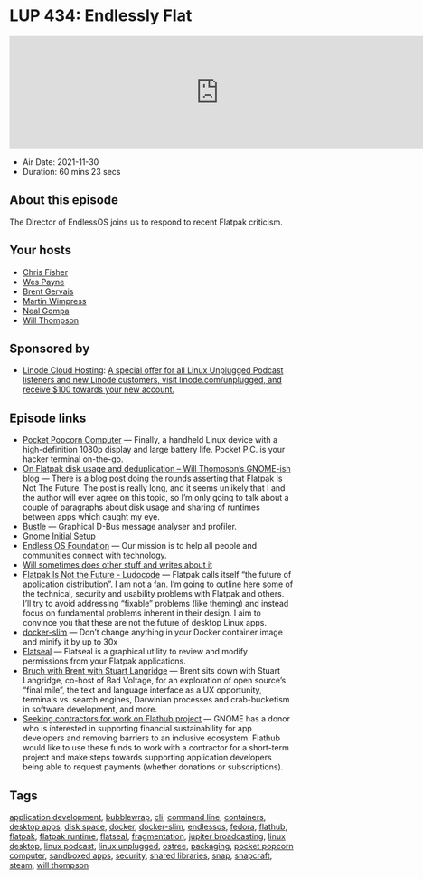 # LUP 434: Endlessly Flat

<iframe src="https://player.fireside.fm/v2/RUkczH-V+D-6ncMWl?theme=dark" width="740" height="200" frameborder="0" scrolling="no"></iframe>

* Air Date: 2021-11-30
* Duration: 60 mins 23 secs

## About this episode

The Director of EndlessOS joins us to respond to recent Flatpak criticism.

## Your hosts
* [Chris Fisher](https://linuxunplugged.com/hosts/chrislas)
* [Wes Payne](https://linuxunplugged.com/hosts/wes)
* [Brent Gervais](https://linuxunplugged.com/hosts/brent)
* [Martin Wimpress](https://linuxunplugged.com/guests/martinwimpress)
* [Neal Gompa](https://linuxunplugged.com/guests/nealgompa)
* [Will Thompson](https://linuxunplugged.com/guests/willthompson)

## Sponsored by

  * [Linode Cloud Hosting](https://linode.com/unplugged): [A special offer for all Linux Unplugged Podcast listeners and new Linode customers, visit linode.com/unplugged, and receive $100 towards your new account. ](https://linode.com/unplugged)



## Episode links

  * [Pocket Popcorn Computer](https://pocket.popcorncomputer.com/ "Pocket Popcorn Computer") — Finally, a handheld Linux device with a high-definition 1080p display and large battery life. Pocket P.C. is your hacker terminal on-the-go.
  * [On Flatpak disk usage and deduplication – Will Thompson’s GNOME-ish blog](https://blogs.gnome.org/wjjt/2021/11/24/on-flatpak-disk-usage-and-deduplication/ "On Flatpak disk usage and deduplication – Will Thompson’s GNOME-ish blog") — There is a blog post doing the rounds asserting that Flatpak Is Not The Future. The post is really long, and it seems unlikely that I and the author will ever agree on this topic, so I’m only going to talk about a couple of paragraphs about disk usage and sharing of runtimes between apps which caught my eye.
  * [Bustle](https://gitlab.freedesktop.org/bustle/bustle "Bustle") — Graphical D-Bus message analyser and profiler.
  * [Gnome Initial Setup](https://gitlab.gnome.org/GNOME/gnome-initial-setup "Gnome Initial Setup")
  * [Endless OS Foundation](https://endlessos.org/ "Endless OS Foundation") — Our mission is to help all people and communities connect with technology.
  * [Will sometimes does other stuff and writes about it](https://write.wjt.me.uk/ "Will sometimes does other stuff and writes about it")
  * [Flatpak Is Not the Future - Ludocode](https://ludocode.com/blog/flatpak-is-not-the-future "Flatpak Is Not the Future - Ludocode") — Flatpak calls itself “the future of application distribution”. I am not a fan. I’m going to outline here some of the technical, security and usability problems with Flatpak and others. I’ll try to avoid addressing “fixable” problems (like theming) and instead focus on fundamental problems inherent in their design. I aim to convince you that these are not the future of desktop Linux apps.
  * [docker-slim](https://github.com/docker-slim/docker-slim "docker-slim") — Don’t change anything in your Docker container image and minify it by up to 30x
  * [Flatseal](https://flathub.org/apps/details/com.github.tchx84.Flatseal "Flatseal") — Flatseal is a graphical utility to review and modify permissions from your Flatpak applications.
  * [Bruch with Brent with Stuart Langridge](https://www.jupiterbroadcasting.com/140427/brunch-with-brent-stuart-langridge-jupiter-extras-65/ "Bruch with Brent with Stuart Langridge") — Brent sits down with Stuart Langridge, co-host of Bad Voltage, for an exploration of open source’s “final mile”, the text and language interface as a UX opportunity, terminals vs. search engines, Darwinian processes and crab-bucketism in software development, and more.
  * [Seeking contractors for work on Flathub project](https://discourse.flathub.org/t/seeking-contractors-for-work-on-flathub-project/1889 "Seeking contractors for work on Flathub project") — GNOME has a donor who is interested in supporting financial sustainability for app developers and removing barriers to an inclusive ecosystem. Flathub would like to use these funds to work with a contractor for a short-term project and make steps towards supporting application developers being able to request payments (whether donations or subscriptions). 



## Tags

[application development](https://linuxunplugged.com/tags/application%20development), [bubblewrap](https://linuxunplugged.com/tags/bubblewrap), [cli](https://linuxunplugged.com/tags/cli), [command line](https://linuxunplugged.com/tags/command%20line), [containers](https://linuxunplugged.com/tags/containers), [desktop apps](https://linuxunplugged.com/tags/desktop%20apps), [disk space](https://linuxunplugged.com/tags/disk%20space), [docker](https://linuxunplugged.com/tags/docker), [docker-slim](https://linuxunplugged.com/tags/docker-slim), [endlessos](https://linuxunplugged.com/tags/endlessos), [fedora](https://linuxunplugged.com/tags/fedora), [flathub](https://linuxunplugged.com/tags/flathub), [flatpak](https://linuxunplugged.com/tags/flatpak), [flatpak runtime](https://linuxunplugged.com/tags/flatpak%20runtime), [flatseal](https://linuxunplugged.com/tags/flatseal), [fragmentation](https://linuxunplugged.com/tags/fragmentation), [jupiter broadcasting](https://linuxunplugged.com/tags/jupiter%20broadcasting), [linux desktop](https://linuxunplugged.com/tags/linux%20desktop), [linux podcast](https://linuxunplugged.com/tags/linux%20podcast), [linux unplugged](https://linuxunplugged.com/tags/linux%20unplugged), [ostree](https://linuxunplugged.com/tags/ostree), [packaging](https://linuxunplugged.com/tags/packaging), [pocket popcorn computer](https://linuxunplugged.com/tags/pocket%20popcorn%20computer), [sandboxed apps](https://linuxunplugged.com/tags/sandboxed%20apps), [security](https://linuxunplugged.com/tags/security), [shared libraries](https://linuxunplugged.com/tags/shared%20libraries), [snap](https://linuxunplugged.com/tags/snap), [snapcraft](https://linuxunplugged.com/tags/snapcraft), [steam](https://linuxunplugged.com/tags/steam), [will thompson](https://linuxunplugged.com/tags/will%20thompson)